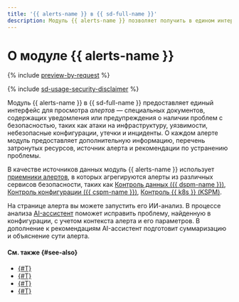 ```yaml
---
title: '{{ alerts-name }} в {{ sd-full-name }}'
description: Модуль {{ alerts-name }} позволяет получить в едином интерфейсе информацию о проблемах с безопасностью в инфраструктуре клиентов {{ yandex-cloud }}.
---
```


# О модуле {{ alerts-name }}

{% include [preview-by-request](../../_includes/note-preview-by-request.md) %}

{% include [sd-usage-security-disclaimer](../../_includes/security-deck/sd-usage-security-disclaimer.md) %}

Модуль {{ alerts-name }} в {{ sd-full-name }} предоставляет единый интерфейс для просмотра _алертов_ — специальных документов, содержащих уведомления или предупреждения о наличии проблем с безопасностью, таких как атаки на инфраструктуру, уязвимости, небезопасные конфигурации, утечки и инциденты. О каждом алерте модуль предоставляет дополнительную информацию, перечень затронутых ресурсов, источник алерта и рекомендации по устранению проблемы.

В качестве источников данных модуль {{ alerts-name }} использует [приемники алертов](./workspace.md#alert-sinks), в которых агрегируются алерты из различных сервисов безопасности, таких как [Контроль данных ({{ dspm-name }})](./dspm.md), [Контроль конфигурации ({{ cspm-name }})](./cspm.md), [Контроль {{ k8s }} (KSPM)](./kspm.md).

На странице алерта вы можете запустить его ИИ-анализ. В процессе анализа [AI-ассистент](./ai-assistant.md) поможет исправить проблему, найденную в конфигурации, с учетом контекста алерта и его параметров. В дополнение к рекомендациям AI-ассистент подготовит суммаризацию и объяснение сути алерта.

#### См. также {#see-also}

* [{#T}](./ycdr.md)
* [{#T}](./cspm.md)
* [{#T}](./kspm.md)
* [{#T}](./ai-assistant.md)